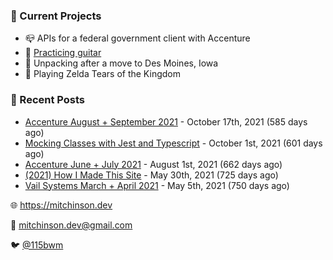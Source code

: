 ### 📌 Current Projects
- 📪 APIs for a federal government client with Accenture
- 🎸 [Practicing guitar](https://soundcloud.com/115bwm/ambulance-holden-tape)
- 🌽 Unpacking after a move to Des Moines, Iowa
- 👾 Playing Zelda Tears of the Kingdom

### 📝 Recent Posts

- [Accenture August + September 2021](https://blog.mitchinson.dev/pillar/aug-sep-21) - October 17th, 2021 (585 days ago)
- [Mocking Classes with Jest and Typescript](https://blog.mitchinson.dev/jest-typescript-mocks) - October 1st, 2021 (601 days ago)
- [Accenture June + July 2021](https://blog.mitchinson.dev/pillar/june-july-21) - August 1st, 2021 (662 days ago)
- [(2021) How I Made This Site](https://blog.mitchinson.dev/About-This-Site) - May 30th, 2021 (725 days ago)
- [Vail Systems March + April 2021](https://blog.mitchinson.dev/vail-march-april-2021) - May 5th, 2021 (750 days ago)

🌐 https://mitchinson.dev

💌 mitchinson.dev@gmail.com

🐦 [@115bwm](https://twitter.com/115bwm)
